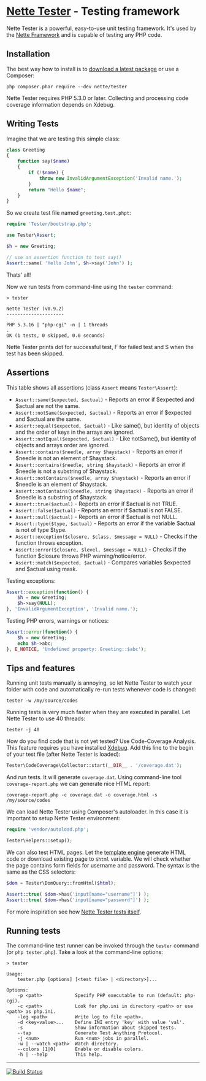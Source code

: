 [Nette Tester](http://tester.nette.org) - Testing framework
===========================================================

Nette Tester is a powerful, easy-to-use unit testing framework. It's used by
the [Nette Framework](http://nette.org) and is capable of testing any PHP code.


Installation
------------

The best way how to install is to [download a latest package](https://github.com/nette/tester/releases)
or use a Composer:

```
php composer.phar require --dev nette/tester
```

Nette Tester requires PHP 5.3.0 or later. Collecting and processing
code coverage information depends on Xdebug.


Writing Tests
-------------

Imagine that we are testing this simple class:

```php
class Greeting
{
	function say($name)
	{
		if (!$name) {
			throw new InvalidArgumentException('Invalid name.');
		}
		return "Hello $name";
	}
}
```

So we create test file named `greeting.test.phpt`:

```php
require 'Tester/bootstrap.php';

use Tester\Assert;

$h = new Greeting;

// use an assertion function to test say()
Assert::same( 'Hello John', $h->say('John') );
```

Thats' all!

Now we run tests from command-line using the `tester` command:

```
> tester

Nette Tester (v0.9.2)
---------------------

PHP 5.3.16 | "php-cgi" -n | 1 threads
.
OK (1 tests, 0 skipped, 0.0 seconds)
```

Nette Tester prints dot for successful test, F for failed test
and S when the test has been skipped.

Assertions
----------

This table shows all assertions (class `Assert` means `Tester\Assert`):

- `Assert::same($expected, $actual)` - Reports an error if $expected and $actual are not the same.
- `Assert::notSame($expected, $actual)` - Reports an error if $expected and $actual are the same.
- `Assert::equal($expected, $actual)` - Like same(), but identity of objects and the order of keys in the arrays are ignored.
- `Assert::notEqual($expected, $actual)` - Like notSame(), but identity of objects and arrays order are ignored.
- `Assert::contains($needle, array $haystack)` - Reports an error if $needle is not an element of $haystack.
- `Assert::contains($needle, string $haystack)` - Reports an error if $needle is not a substring of $haystack.
- `Assert::notContains($needle, array $haystack)` - Reports an error if $needle is an element of $haystack.
- `Assert::notContains($needle, string $haystack)` - Reports an error if $needle is a substring of $haystack.
- `Assert::true($actual)` - Reports an error if $actual is not TRUE.
- `Assert::false($actual)` - Reports an error if $actual is not FALSE.
- `Assert::null($actual)` - Reports an error if $actual is not NULL.
- `Assert::type($type, $actual)` -  Reports an error if the variable $actual is not of type $type.
- `Assert::exception($closure, $class, $message = NULL)` -  Checks if the function throws exception.
- `Assert::error($closure, $level, $message = NULL)` -  Checks if the function $closure throws PHP warning/notice/error.
- `Assert::match($expected, $actual)` - Compares variables $expected and $actual using mask.

Testing exceptions:

```php
Assert::exception(function() {
	$h = new Greeting;
	$h->say(NULL);
}, 'InvalidArgumentException', 'Invalid name.');
```

Testing PHP errors, warnings or notices:


```php
Assert::error(function() {
	$h = new Greeting;
	echo $h->abc;
}, E_NOTICE, 'Undefined property: Greeting::$abc');
```

Tips and features
-----------------

Running unit tests manually is annoying, so let Nette Tester to watch your folder
with code and automatically re-run tests whenever code is changed:

```
tester -w /my/source/codes
```

Running tests is very much faster when they are executed in parallel. Let Nette Tester
to use 40 threads:

```
tester -j 40
```

How do you find code that is not yet tested? Use Code-Coverage Analysis. This feature
requires you have installed [Xdebug](http://xdebug.org/). Add this line to the begin
of your test file (after Nette Tester is loaded):

```php
Tester\CodeCoverage\Collector::start(__DIR__ . '/coverage.dat');
```

And run tests. It will generate `coverage.dat`. Using command-line tool `coverage-report.php`
we can generate nice HTML report:

```
coverage-report.php -c coverage.dat -o coverage.html -s /my/source/codes
```

We can load Nette Tester using Composer's autoloader. In this case
it is important to setup Nette Tester environment:

```php
require 'vendor/autoload.php';

Tester\Helpers::setup();
```

We can also test HTML pages. Let the [template engine](http://latte.nette.org) generate
HTML code or download existing page to `$html` variable. We will check whether
the page contains form fields for username and password. The syntax is the
same as the CSS selectors:

```php
$dom = Tester\DomQuery::fromHtml($html);

Assert::true( $dom->has('input[name="username"]') );
Assert::true( $dom->has('input[name="password"]') );
```

For more inspiration see how [Nette Tester tests itself](https://github.com/nette/tester/tree/master/tests).


Running tests
-------------

The command-line test runner can be invoked through the `tester` command (or `php tester.php`). Take a look
at the command-line options:

```
> tester

Usage:
	tester.php [options] [<test file> | <directory>]...

Options:
	-p <path>            Specify PHP executable to run (default: php-cgi).
	-c <path>            Look for php.ini in directory <path> or use <path> as php.ini.
	-log <path>          Write log to file <path>.
	-d <key=value>...    Define INI entry 'key' with value 'val'.
	-s                   Show information about skipped tests.
	--tap                Generate Test Anything Protocol.
	-j <num>             Run <num> jobs in parallel.
	-w | --watch <path>  Watch directory.
	--colors [1|0]       Enable or disable colors.
	-h | --help          This help.
```

-----

[![Build Status](https://secure.travis-ci.org/nette/tester.png?branch=master)](http://travis-ci.org/nette/tester)
